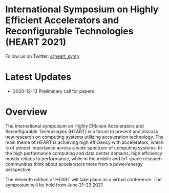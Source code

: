 # International Symposium on Highly Efficient Accelerators and Reconfigurable Technologies (HEART 2021)

Follow us on Twitter: [@heart_symp](https://twitter.com/heart_symp)


# Latest Updates

* 2020-12-13 Preliminary call for papers

# Overview

The International symposium on Highly Efficient Accelerators and Reconfigurable Technologies (HEART) is a forum to present and discuss new research on computing systems utilizing acceleration technology. The main theme of HEART is achieving high efficiency with accelerators, which is of utmost importance across a wide spectrum of computing systems. In the high performance computing and data center domains, high efficiency mostly relates to performance, while in the mobile and IoT space research communities think about accelerators more from a power/energy perspective.

The eleventh edition of HEART will take place as a virtual conference. The symposium will be held from June 21–23 2021.
